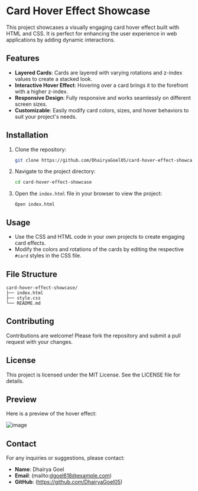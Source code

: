 # Card Hover Effect Showcase
This project showcases a visually engaging card hover effect built with HTML and CSS. It is perfect for enhancing the user experience in web applications by adding dynamic interactions.

## Features

- **Layered Cards**: Cards are layered with varying rotations and z-index values to create a stacked look.
- **Interactive Hover Effect**: Hovering over a card brings it to the forefront with a higher z-index.
- **Responsive Design**: Fully responsive and works seamlessly on different screen sizes.
- **Customizable**: Easily modify card colors, sizes, and hover behaviors to suit your project's needs.

## Installation

1. Clone the repository:
   ```bash
   git clone https://github.com/DhairyaGoel05/card-hover-effect-showcase.git
   ```

2. Navigate to the project directory:
   ```bash
   cd card-hover-effect-showcase
   ```

3. Open the `index.html` file in your browser to view the project:
   ```
   Open index.html
   ```

## Usage

- Use the CSS and HTML code in your own projects to create engaging card effects.
- Modify the colors and rotations of the cards by editing the respective `#card` styles in the CSS file.

## File Structure
```
card-hover-effect-showcase/
├── index.html
├── style.css
└── README.md
```

## Contributing

Contributions are welcome! Please fork the repository and submit a pull request with your changes.

## License

This project is licensed under the MIT License. See the LICENSE file for details.

## Preview

Here is a preview of the hover effect:

![image](https://github.com/user-attachments/assets/050223bc-872f-4faf-add1-9ff497d0262d)


## Contact

For any inquiries or suggestions, please contact:

- **Name**: Dhairya Goel
- **Email**: (mailto:dgoel618@example.com)
- **GitHub**: (https://github.com/DhairyaGoel05)

